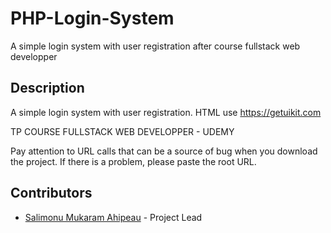# PHP-Login-System
A simple login system with user registration after course fullstack web developper

## Description
A simple login system with user registration. 
HTML use https://getuikit.com

TP COURSE FULLSTACK WEB DEVELOPPER - UDEMY 

Pay attention to URL calls that can be a source of bug when you download the project.
If there is a problem, please paste the root URL.


## Contributors

* [Salimonu Mukaram Ahipeau](https://github.com/Ahipeau) - Project Lead
